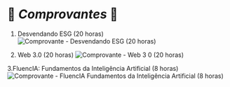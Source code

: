 # 📜 *Comprovantes* 📜

1. Desvendando ESG (20 horas)
![Comprovante - Desvendando ESG (20 horas)](https://github.com/user-attachments/assets/535974f6-6a01-44f2-ba29-5fe5c506782f)

2. Web 3.0 (20 horas)
![Comprovante - Web 3 0 (20 horas)](https://github.com/user-attachments/assets/65908cc2-23a3-4807-a57a-a350ad93ed1a)

3.FluencIA: Fundamentos da Inteligência Artificial (8 horas)
![Comprovante - FluencIA Fundamentos da Inteligência Artificial (8 horas)](https://github.com/user-attachments/assets/fb74715b-4e4c-4c1b-b828-97a44f5c508c)
